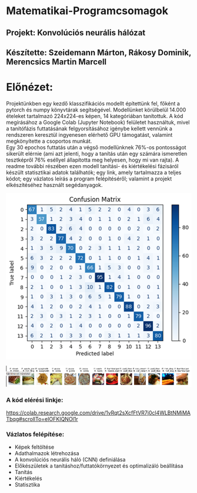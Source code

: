 # Matematikai-Programcsomagok

## Projekt: Konvolúciós neurális hálózat 
## Készítette: Szeidemann Márton, Rákosy Dominik, Merencsics Martin Marcell

# Előnézet:
Projektünkben egy kezdő klasszifikációs modellt építettünk fel, főként a pytorch és numpy könyvtárak segítségével.
Modellünket körülbelül 14.000 ételeket tartalmazó 224x224-es képen, 14 kategóriában tanítottuk.
A kód megírásához a Google Colab (Jupyter Notebook) felületet használtuk, mivel a tanítófázis futtatásának felgyorsításához igénybe kellett vennünk a rendszeren keresztül ingyenesen elérhető GPU támogatást, valamint megkönyítette a csoportos munkát.  
Egy 30 epochos futtatás után a végső modellünknek 76%-os pontosságot sikerült elérnie (ami azt jelenti, hogy a tanítás után egy számára ismeretlen tesztképről 76% eséllyel állapította meg helyesen, hogy mi van rajta).
A readme további részében ezen modell tanítási- és kiértékelési fázisáról készült statisztikai adatok találhatók; egy link, amely tartalmazza a teljes kódot; egy vázlatos leírás a program felépítéséről; valamint a projekt elkészítéséhez használt segédanyagok.

![Confusion matrix](Confusion_matrix.png)

![Predikciók az első 13 tesztképre](13_kep.png)


### A kód elérési linkje: 
https://colab.research.google.com/drive/1vRqt2sXcfFtVR7j0cl4WLBtNMiMATbqg#scrollTo=eIOFKIQNOl1r
### Vázlatos felépítése:
- Képek feltöltése
- Adathalmazok létrehozása 
- A konvolúciós neurális háló (CNN) definiálása
- Előkészületek a tanításhoz/futtatókörnyezet és optimalizáló beállítása
- Tanítás
- Kiértékelés 
- Statisztika
